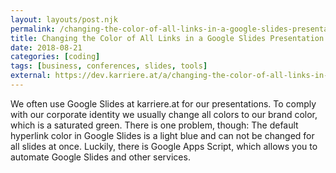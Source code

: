 ```yaml
---
layout: layouts/post.njk
permalink: /changing-the-color-of-all-links-in-a-google-slides-presentation-with-a-google-apps-script/index.html
title: Changing the Color of All Links in a Google Slides Presentation with a Google Apps Script
date: 2018-08-21
categories: [coding]
tags: [business, conferences, slides, tools]
external: https://dev.karriere.at/a/changing-the-color-of-all-links-in-a-google-slides-presentation-with-a-google-apps-script
---
```


We often use Google Slides at karriere.at for our presentations. To comply with our corporate identity we usually change all colors to our brand color, which is a saturated green. There is one problem, though: The default hyperlink color in Google Slides is a light blue and can not be changed for all slides at once. Luckily, there is Google Apps Script, which allows you to automate Google Slides and other services.

<!--

We often use Google Slides at karriere.at for our presentations. To comply with our corporate identity we usually change all colors to our brand color, which is a saturated green (#8bc72a). There is one problem, though: The default hyperlink color in Google Slides is a light blue (#01afd1) and can not be changed for all Slides, except if you do a lot of clicking and manually format the color of each hyperlink. Luckily, there is Google Apps Script, which allows you to automate Google Slides and other services:

> Google Apps Script is a scripting language based on JavaScript that lets you do new and cool things with G Suite products like Docs, Sheets, Slides, and Forms. There's nothing to install—we give you a code editor right in your browser, and your scripts run on Google's servers.

-- [Overview of Google Apps Script](https://developers.google.com/apps-script/overview)

To access the script editor open up any of your presentations and head to _Tools_ > _Script editor_ in the menu. This will open up a project which can contain multiple scripts and has familiar _Save_, _Run_ and _Debug_ icons:

![](/images/google-apps-script/google-apps-script-editor.png)

Using the [Slides Service](https://developers.google.com/apps-script/reference/slides/) is just a matter of using a JavaScript-like scripting language and getting to know the various classes and elements a presentation consists of. We'll start with retrieving all slides of the current presentation:

```js
function changeLinkColorToBrandColor() {
    var deck = SlidesApp.getActivePresentation();
    var slides = deck.getSlides();
}
```

You can then iterate over all slides and collect their page elements:

```diff
function changeLinkColorToBrandColor() {
    var deck = SlidesApp.getActivePresentation();
    var slides = deck.getSlides();

+    var pageElements = slides.reduce(function (list, slide) {
+        return list.concat(slide.getPageElements());
+    }, []);
}
```

A page element is everything from shapes to tables or groups. I only care about hyperlinks in shapes, but you can extend your code to e.g. tables, if you want. This is where it starts to get a bit complicated: A page element can be converted to a different object, allowing access to new methods like `getText()`. `getText()` returns a text range, which is the content of a shape or table cell.

```diff
    var pageElements = slides.reduce(function (list, slide) {
        return list.concat(slide.getPageElements());
    }, []);

+    var textRanges = pageElements.reduce(function (list, pageElement) {
+        if (pageElement.getPageElementType() == "SHAPE") {
+            return list.concat(pageElement.asShape().getText());
+        }
+        return list;
+    }, []);
}
```

A text range finally gives you access to its style via `getTextStyle()`:

```diff
    var textRanges = pageElements.reduce(function (list, pageElement) {
        if (pageElement.getPageElementType() == "SHAPE") {
            return list.concat(pageElement.asShape().getText());
        }
        return list;
    }, []);

+    textRanges.forEach(function (textRange) {
+        var textStyle = textRange.getTextStyle();
+        if (textStyle.hasLink()) {
+            textStyle.setForegroundColor('#8bc72a');
+        }
+    });
}
```

This seems to be all there is to it, but if we run this script we'll quickly discover a problem: If a shape has normal text and hyperlinks, or if there are multiple hyperlinks, `hasLink()` returns `null`. To solve this, use the `getRuns()` method. A text run is a segment of text where all the characters have the same text style.

```diff
    var textRanges = pageElements.reduce(function (list, pageElement) {
        if (pageElement.getPageElementType() == "SHAPE") {
-            return list.concat(pageElement.asShape().getText());
+            return list.concat(pageElement.asShape().getText().getRuns());
        }
        return list;
    }, []);
```

The final script now looks as follows:

```js
function changeLinkColorToBrandColor() {
    var deck = SlidesApp.getActivePresentation();
    var slides = deck.getSlides();

    var pageElements = slides.reduce(function (list, slide) {
        return list.concat(slide.getPageElements());
    }, []);

    var textRanges = pageElements.reduce(function (list, pageElement) {
        if (pageElement.getPageElementType() == "SHAPE") {
            return list.concat(pageElement.asShape().getText().getRuns());
        }
        return list;
    }, []);

    textRanges.forEach(function (textRange) {
        var textStyle = textRange.getTextStyle();
        if (textStyle.hasLink()) {
            textStyle.setForegroundColor('#8bc72a');
        }
    });
}
```

You can run the script by pressing the play icon, but only after allowing it to view and manage the presentation that's currently opened:

![](/images/google-apps-script/google-apps-script-permissions.png)

![](/images/google-apps-script/google-apps-script-transformation.png)

Feel free to copy and modify the script from this blog post. If you have any questions please don't hesitate to ask me on Twitter.

-->
